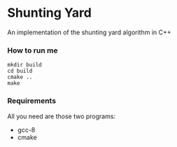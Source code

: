 # Shunting Yard
An implementation of the shunting yard algorithm in C++

### How to run me
```
mkdir build
cd build
cmake ..
make
```

### Requirements

All you need are those two programs:

* gcc-8
* cmake
